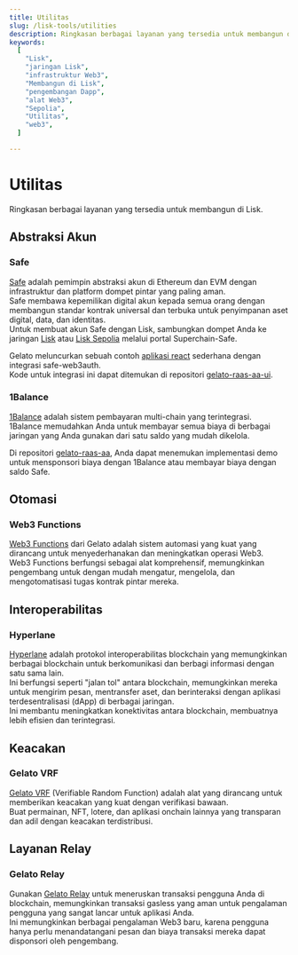 ```yaml
---
title: Utilitas  
slug: /lisk-tools/utilities  
description: Ringkasan berbagai layanan yang tersedia untuk membangun di Lisk.  
keywords:  
  [  
    "Lisk",  
    "jaringan Lisk",  
    "infrastruktur Web3",  
    "Membangun di Lisk",  
    "pengembangan Dapp",  
    "alat Web3",  
    "Sepolia",  
    "Utilitas",  
    "web3",  
  ]  

---
```


# Utilitas

Ringkasan berbagai layanan yang tersedia untuk membangun di Lisk.

## Abstraksi Akun

### Safe
[Safe](https://docs.safe.global) adalah pemimpin abstraksi akun di Ethereum dan EVM dengan infrastruktur dan platform dompet pintar yang paling aman.  
Safe membawa kepemilikan digital akun kepada semua orang dengan membangun standar kontrak universal dan terbuka untuk penyimpanan aset digital, data, dan identitas.  
Untuk membuat akun Safe dengan Lisk, sambungkan dompet Anda ke jaringan [Lisk](https://safe.optimism.io/welcome?chain=lisk) atau [Lisk Sepolia](https://safe.optimism.io/welcome?chain=lisksep) melalui portal Superchain-Safe.

Gelato meluncurkan sebuah contoh [aplikasi react](https://gelato-raas-aa.web.app/) sederhana dengan integrasi safe-web3auth.  
Kode untuk integrasi ini dapat ditemukan di repositori [gelato-raas-aa-ui](https://github.com/gelatodigital/gelato-raas-aa-ui).

### 1Balance

[1Balance](https://docs.gelato.network/web3-services/1balance) adalah sistem pembayaran multi-chain yang terintegrasi.  
1Balance memudahkan Anda untuk membayar semua biaya di berbagai jaringan yang Anda gunakan dari satu saldo yang mudah dikelola.

Di repositori [gelato-raas-aa](https://github.com/gelatodigital/gelato-raas-aa), Anda dapat menemukan implementasi demo untuk mensponsori biaya dengan 1Balance atau membayar biaya dengan saldo Safe.

## Otomasi

### Web3 Functions

[Web3 Functions](https://www.gelato.network/web3-functions) dari Gelato adalah sistem automasi yang kuat yang dirancang untuk menyederhanakan dan meningkatkan operasi Web3.  
Web3 Functions berfungsi sebagai alat komprehensif, memungkinkan pengembang untuk dengan mudah mengatur, mengelola, dan mengotomatisasi tugas kontrak pintar mereka.

## Interoperabilitas

### Hyperlane

[Hyperlane](https://hyperlane.xyz/) adalah protokol interoperabilitas blockchain yang memungkinkan berbagai blockchain untuk berkomunikasi dan berbagi informasi dengan satu sama lain.  
Ini berfungsi seperti "jalan tol" antara blockchain, memungkinkan mereka untuk mengirim pesan, mentransfer aset, dan berinteraksi dengan aplikasi terdesentralisasi (dApp) di berbagai jaringan.  
Ini membantu meningkatkan konektivitas antara blockchain, membuatnya lebih efisien dan terintegrasi.

## Keacakan

### Gelato VRF

[Gelato VRF](https://www.gelato.network/vrf) (Verifiable Random Function) adalah alat yang dirancang untuk memberikan keacakan yang kuat dengan verifikasi bawaan.  
Buat permainan, NFT, lotere, dan aplikasi onchain lainnya yang transparan dan adil dengan keacakan terdistribusi.

## Layanan Relay

### Gelato Relay

Gunakan [Gelato Relay](https://www.gelato.network/relay) untuk meneruskan transaksi pengguna Anda di blockchain, memungkinkan transaksi gasless yang aman untuk pengalaman pengguna yang sangat lancar untuk aplikasi Anda.  
Ini memungkinkan berbagai pengalaman Web3 baru, karena pengguna hanya perlu menandatangani pesan dan biaya transaksi mereka dapat disponsori oleh pengembang.
